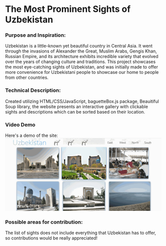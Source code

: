 # The Most Prominent Sights of Uzbekistan 
### Purpose and Inspiration:
Uzbekistan is a little-known yet beautiful country in Central Asia. It went through the invasions of Alexander the Great, Muslim Arabs, Gengis Khan, Russian Empire, and its architecture exhibits incredible variety that evolved over the years of changing culture and traditions. This project showcases the most eye-catching sights of Uzbekistan, and was initially made to offer more convenience for Uzbekistani people to showcase our home to people from other countries.
 
### Technical Description:
Created utilizing HTML/CSS/JavaScript, baguetteBox.js package, Beauitiful Soup library, the website presents an interactive gallery with clickable sights and descriptions which can be sorted based on their location. 

### Video Demo
Here's a demo of the site:
<img src='assets/demo.gif' title='Video Walkthrough' width='' alt='Video Walkthrough' />

### Possible areas for contribution:
The list of sights does not include everything that Uzbekistan has to offer, so contributions would be really appreciated!  

